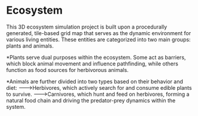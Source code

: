 # Ecosystem
This 3D ecosystem simulation project is built upon a procedurally generated, tile-based grid map that serves as the dynamic environment for various living entities. These entities are categorized into two main groups: plants and animals.

*Plants serve dual purposes within the ecosystem. Some act as barriers, which block animal movement and influence pathfinding, while others function as food sources for herbivorous animals.

*Animals are further divided into two types based on their behavior and diet:
    --->Herbivores, which actively search for and consume edible plants to survive.
    --->Carnivores, which hunt and feed on herbivores, forming a natural food chain and driving the predator-prey dynamics within the system.
